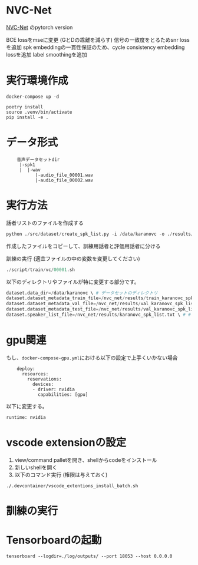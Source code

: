 # NVC-Net

[NVC-Net](https://github.com/sony/ai-research-code/tree/master/nvcnet ) のpytorch version

BCE lossをmseに変更 (GとDの乖離を減らす)
信号の一致度をとるためsnr lossを追加
spk embeddingの一貫性保証のため、cycle consistency embedding lossを追加
label smoothingを追加


# 実行環境作成

```
docker-compose up -d
```

```
poetry install
source .venv/bin/activate
pip install -e .
```

# データ形式

```
    音声データセットdir
     |-spk1
     |  |-wav
           |-audio_file_00001.wav
           |-audio_file_00002.wav
```

# 実行方法

話者リストのファイルを作成する

```python
python ./src/dataset/create_spk_list.py -i /data/karanovc -o ./results/karanovc_spk_list.txt
```

作成したファイルをコピーして、訓練用話者と評価用話者に分ける

訓練の実行 (適宜ファイルの中の変数を変更してください)

```s
./script/train/vc/00001.sh 
```

以下のディレクトリやファイルが特に変更する部分です。

```s
dataset.data_dir=/data/karanovc \ # データセットのディレクトリ
dataset.dataset_metadata_train_file=/nvc_net/results/train_karanovc_spk_list.txt \ # 訓練用の話者リスト
dataset.dataset_metadata_val_file=/nvc_net/results/val_karanovc_spk_list.txt \ # 評価用の話者リスト
dataset.dataset_metadata_test_file=/nvc_net/results/val_karanovc_spk_list.txt \ # 評価用用の話者リスト
dataset.speaker_list_file=/nvc_net/results/karanovc_spk_list.txt \ # # 話者リスト
```

# gpu関連

もし、`docker-compose-gpu.yml`における以下の設定で上手くいかない場合

```
    deploy:
      resources:
        reservations:
          devices:
          - driver: nvidia
            capabilities: [gpu]
```

以下に変更する。

```
runtime: nvidia
```


# vscode extensionの設定

1. view/command palletを開き、shellからcodeをインストール
2. 新しいshellを開く
3. 以下のコマンド実行 (権限は与えておく)

```
./.devcontainer/vscode_extentions_install_batch.sh
```

# 訓練の実行


# Tensorboardの起動

```
tensorboard --logdir=./log/outputs/ --port 18053 --host 0.0.0.0
```